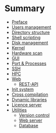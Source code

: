 # Summary

- [Preface](./preface.md)
- [Users management](./user_mangement.md)
- [Directory structure](./directories_struct.md)
- [Shell scripting](./shell_scripting.md)
- [Disk management](./disk_management.md)
- [Kernel](./kernel.md)
- [Hardware scan](./hardware_scan.md)
- [GUI](./GUI.md)
- [Port & Processes](./port_and_processes.md)
- [SSH](./ssh.md)
- [HPC](./HPC.md)
- [Web](./web.md)
    - [REST-API](./rest_API.md)
- [Init system](./systemd.md)
- [Cross compilation](./cross_compilation.md)
- [Dynamic libraries](./dynamic_library.md)
- [Licence server](./license_server.md)
- [Utilities](./utilities.md) 
    - [Version control](./git.md)
    - [Web server](./web_server.md)
    - [Database](./database.md)



<!--  Script to show the footer   -->
<html>
<script
    src="https://code.jquery.com/jquery-3.3.1.js"
    integrity="sha256-2Kok7MbOyxpgUVvAk/HJ2jigOSYS2auK4Pfzbm7uH60="
    crossorigin="anonymous">
</script>
<script>
$(function(){
  $("#footer").load("../footers/footer_first_level_depth.html");
});
</script>
<body>
<div id="footer"></div>
</body>
</html>
